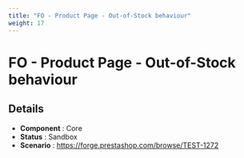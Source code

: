 ```yaml
---
title: "FO - Product Page - Out-of-Stock behaviour"
weight: 17
---
```


# FO - Product Page - Out-of-Stock behaviour
## Details
* **Component** : Core
* **Status** : Sandbox
* **Scenario** : https://forge.prestashop.com/browse/TEST-1272
